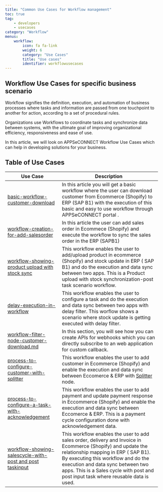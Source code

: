 ```yaml
---
title: "Common Use Cases for Workflow management"
toc: true
tag: 
    - developers
    - usecases
category: "Workflow"          
menus: 
    workflow:
        icon: fa fa-link
        weight: 6
        category: "Use Cases"
        title: "Use cases" 
        identifier: workflowusecases
---
```


## Workflow Use Cases for specific business scenario 

Workflow signifies the definition, execution, and automation of business processes where tasks and information are passed from one touchpoint to another for action, according to a set of procedural rules.

Organizations use Workflows to coordinate tasks and synchronize data between systems, with the ultimate goal of improving organizational efficiency, responsiveness and ease of use.


In this article, we will look on APPSeCONNECT Workflow Use Cases which can help in developing solutions for your business.

## Table of Use Cases

|Use Case|Description|
|-----|----------|
|[basic-workflow-customer-download](/workflow-management/basic-workflow-customer-download/)| In this article you will get a basic workflow where the user can download customer from Ecommerce (Shopify) to ERP (SAP B1) with the execution of this basic and easy to use workflow through APPSeCONNECT portal .|
|[workflow-creation-for-add-salesorder](/workflow-management/workflow-creation-for-add-salesorder/)|In this article   the user can add sales order in Ecommece (Shopify) and execute the  workflow to sync the sales order in the ERP (SAPB1) |
|[workflow-showing-product upload with stock sync](/workflow-management/workflow-showing-product-upload-with-stock-sync/)|This workflow enables the user to add/upload product in ecommerce (Shopify) and stock update in ERP ( SAP B1) and do the execution and data sync between two apps. This is a Product upload with stock synchronization-post task scenario workflow.|'
|[delay-execution-in-workflow](/workflow-management/delay-execution-in-workflow/)|This workflow enables the user to configure a task and do the execution and data sync between two apps with delay filter. This worflow shows a scenario where stock update is getting executed with delay filter.|'
|[workflow-filter-node-customer-download.md](/workflow-management/workflow-filter-node-customer-download/)|In this section, you will see how you can create APIs for webhooks which you can directly subscribe to an web application for custom callback.|'
|[process-to-configure-customer-with-splitter](/workflow-management/process-to-configure-customer-with-splitter/)|This workflow enables the user to add customer in Ecommerce (Shopify) and enable the execution and data sync between Eccomerce & ERP with [Splitter]() node. |'
|[process-to-configure-a-task-with-acknowledgement](/workflow-management/process-to-configure-a-task-with-acknowledgement/)|This workflow enables the user to add payment and update payment response in Eccommerce (Shopify) and enable the execution and data sync between Eccomerce & ERP. This is a payment cycle configuration  done with acknowledgement data.|'
|[workflow-showing-salescycle-with-post and post taskinput](/workflow-management/workflow-showing-salescycle-with-post-and-post-taskinput/)|This workflow enables the user to add sales order, delivery and Invoice in Ecommerce (Shopify) and update the relationship mapping  in ERP ( SAP B1). By executing this workflow and do the execution and data sync between two apps. This is a Sales cycle with post and post input task where reusable data is used.|'








